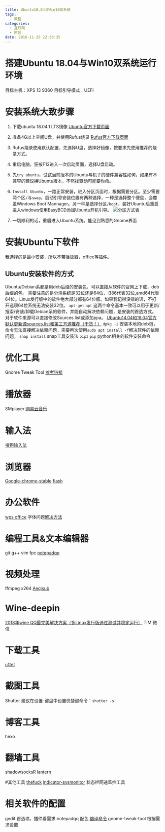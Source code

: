 ```yaml
---
title: Ubuntu18.04与Win10双系统
tags:
  - 教程
categories:
  - 互联网
  - 原创
date: 2018-11-25 22:30:35
---
```

# 搭建Ubuntu 18.04与Win10双系统运行环境
目标主机：XPS 13 9360
目标引导模式：UEFI
# 安装系统大致步骤
1. 	下载ubuntu 18.04.1 LTS镜像
	[Ubuntu官方下载页面](https://www.ubuntu.com/download/desktop)

2. 	准备4G以上空间U盘，并使用Rufus烧录
	[Rufus官方下载页面](https://rufus.ie/en_IE.html)

3. 	Rufus烧录使用默认配置，先选择U盘，选择好镜像，按要求先使用推荐的烧录方式。

4. 	重启电脑，狂按F12进入一次启动页面，选择U盘启动。

5.	先`try ubuntu`，试试当前版本的Ubuntu与机子的硬件兼容性如何，如果有不兼容的建议换Ubuntu版本，不然找驱动可能要你命。

6.	`Install Ubuntu`，一路正常安装，进入分区页面时，根据需要分区。至少需要两个区`/`与`swap`。启动引导安装位置有两种选择，一种是选择整个硬盘，会覆盖Windows Boot Mannager。另一种是选择分区`/boot`，装好Ubuntu后重启进入windows使用EasyBCD添加Ubuntu开机引导。
	![分区方式表](http://5b0988e595225.cdn.sohucs.com/images/20180628/d33a504fbbd242929da6a969dacded1a.jpeg)

7. 	一切顺利的话，重启进入Ubuntu系统。能见到熟悉的Gnome界面


# 安装Ubuntu下软件
我选择的是最小安装，所以不带播放器，office等插件。

## Ubuntu安装软件的方式
Ubuntu/Debian系都是用deb后缀的安装包，可以直接从软件的官网上下载，deb后缀的包。
需要注意的是分清系统是32位还是64位，i386代表32位,amd64代表64位。Linux发行版中的软件绝大部分都有64位版。如果我记得没错的话，不打开选项64位系统无法安装32位。
`apt-get` `apt` 这两个命令基本一致可以用于更新/搜索/安装/卸载Debian系的软件，并能自动解决依赖问题，是安装的首选方式。对于软件来源可以直接修改Sources.list或添加ppa。
[Ubuntu14.04和16.04官方默认更新源sources.list和第三方源推荐（干货！）](https://www.cnblogs.com/zlslch/p/6860229.html)
`dpkg -i` 安装本地的deb包，命令无法直接解决依赖问题，需要再次使用`sudo apt install -f`解决软件的依赖问题。
`snap install` snap工具安装法
`pip3` `pip` python相关的软件安装命令

# 优化工具
Gnome Tweak Tool [参考链接](https://jingyan.baidu.com/article/86f4a73ebd6c9437d7526963.html)

# 播放器
SMplayer
[网易云音乐](https://music.163.com/#/download)

# 输入法
[搜狗输入法](https://pinyin.sogou.com/linux/?r=pinyin)

# 浏览器
[Google-chrome-stable](https://jingyan.baidu.com/article/335530da98061b19cb41c31d.html)
[flash](https://jingyan.baidu.com/article/6b182309813095ba58e15915.html)

# 办公软件
[wps office](http://www.wps.cn/product/wpslinux/)
字体问题[解决方法](https://www.cnblogs.com/EasonJim/p/7146587.html)

# 编程工具&文本编辑器
git
g++
vim
fpc
[notepadqq](https://notepadqq.com/s/)

# 视频处理
ffmpeg
x264
[Aegisub](https://www.linuxidc.com/Linux/2016-01/128039.htm)

# Wine-deepin
[2018年wine QQ最完美解决方案（多Linux发行版通过测试并稳定运行）](https://www.lulinux.com/archives/1319)
TIM
微信

# 下载工具
[uGet](https://blog.csdn.net/fengyulinde/article/details/78309314)

# 截图工具
Shutter 建议在设置-键盘中设置快捷键命令：`shutter -s`

# 博客工具
hexo

# 翻墙工具
shadowsocksR
lantern

#其他工具
[thefuck](https://www.jianshu.com/p/0d37b22aabba)
[indicator-sysmonitor](https://blog.csdn.net/tecn14/article/details/24489031/) 状态栏网速监控工具

# 相关软件的配置
gedit 首选项，插件看需求
notepadqq 配色 [编译命令](https://blog.csdn.net/dongzhiyu/article/details/61207022?utm_source=blogxgwz3)
gnome-tweak-tool 根据需求设置
